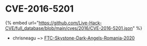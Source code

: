 # CVE-2016-5201
{% embed url="https://github.com/Live-Hack-CVE/full_database/blob/main/cves/2016/CVE-2016-5201.json" %}

* chrisneagu ~> [FTC-Skystone-Dark-Angels-Romania-2020](https://www.alice-snow.ru/2016/database/cve-2016-5201/ftc-skystone-dark-angels-romania-2020-chrisneagu)